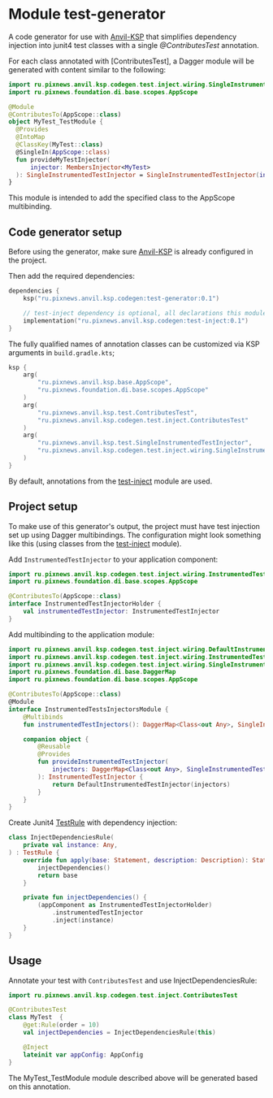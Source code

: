 # Module test-generator

A code generator for use with [Anvil-KSP] that simplifies dependency injection into junit4 test classes 
with a single _@ContributesTest_ annotation.

For each class annotated with [ContributesTest], a Dagger module will be generated with
content similar to the following:

```kotlin
import ru.pixnews.anvil.ksp.codegen.test.inject.wiring.SingleInstrumentedTestInjector
import ru.pixnews.foundation.di.base.scopes.AppScope

@Module
@ContributesTo(AppScope::class)
object MyTest_TestModule {
  @Provides
  @IntoMap
  @ClassKey(MyTest::class)
  @SingleIn(AppScope::class)
  fun provideMyTestInjector(
      injector: MembersInjector<MyTest>
  ): SingleInstrumentedTestInjector = SingleInstrumentedTestInjector(injector)
}
```

This module is intended to add the specified class to the AppScope multibinding.

## Code generator setup

Before using the generator, make sure [Anvil-KSP] is already configured in the project.

Then add the required dependencies:

```kotlin
dependencies {
    ksp("ru.pixnews.anvil.ksp.codegen:test-generator:0.1")

    // test-inject dependency is optional, all declarations this module can be overridden.
    implementation("ru.pixnews.anvil.ksp.codegen:test-inject:0.1")
}
```

The fully qualified names of annotation classes can be customized via KSP arguments in `build.gradle.kts`;

```kotlin
ksp {
    arg(
        "ru.pixnews.anvil.ksp.base.AppScope",
        "ru.pixnews.foundation.di.base.scopes.AppScope"
    )
    arg(
        "ru.pixnews.anvil.ksp.test.ContributesTest",
        "ru.pixnews.anvil.ksp.codegen.test.inject.ContributesTest"
    )
    arg(
        "ru.pixnews.anvil.ksp.test.SingleInstrumentedTestInjector",
        "ru.pixnews.anvil.ksp.codegen.test.inject.wiring.SingleInstrumentedTestInjector"
    )
}
```

By default, annotations from the [test-inject] module are used.

## Project setup

To make use of this generator's output, the project must have test injection set up using Dagger multibindings.
The configuration might look something like this (using classes from the [test-inject] module).

Add `InstrumentedTestInjector` to your application component:

```kotlin
import ru.pixnews.anvil.ksp.codegen.test.inject.wiring.InstrumentedTestInjector
import ru.pixnews.foundation.di.base.scopes.AppScope

@ContributesTo(AppScope::class)
interface InstrumentedTestInjectorHolder {
    val instrumentedTestInjector: InstrumentedTestInjector
}
```

Add multibinding to the application module:

```kotlin
import ru.pixnews.anvil.ksp.codegen.test.inject.wiring.DefaultInstrumentedTestInjector
import ru.pixnews.anvil.ksp.codegen.test.inject.wiring.InstrumentedTestInjector
import ru.pixnews.anvil.ksp.codegen.test.inject.wiring.SingleInstrumentedTestInjector
import ru.pixnews.foundation.di.base.DaggerMap
import ru.pixnews.foundation.di.base.scopes.AppScope

@ContributesTo(AppScope::class)
@Module
interface InstrumentedTestsInjectorsModule {
    @Multibinds
    fun instrumentedTestInjectors(): DaggerMap<Class<out Any>, SingleInstrumentedTestInjector>

    companion object {
        @Reusable
        @Provides
        fun provideInstrumentedTestInjector(
            injectors: DaggerMap<Class<out Any>, SingleInstrumentedTestInjector>,
        ): InstrumentedTestInjector {
            return DefaultInstrumentedTestInjector(injectors)
        }
    }
}
```

Create Junit4 [TestRule](https://junit.org/junit4/javadoc/4.12/org/junit/rules/TestRule.html) with dependency injection:

```kotlin
class InjectDependenciesRule(
    private val instance: Any,
) : TestRule {
    override fun apply(base: Statement, description: Description): Statement {
        injectDependencies()
        return base
    }

    private fun injectDependencies() {
        (appComponent as InstrumentedTestInjectorHolder)
            .instrumentedTestInjector
            .inject(instance)
    }
}
```

## Usage

Annotate your test with `ContributesTest` and use InjectDependenciesRule:

```kotlin
import ru.pixnews.anvil.ksp.codegen.test.inject.ContributesTest

@ContributesTest
class MyTest  {
    @get:Rule(order = 10)
    val injectDependencies = InjectDependenciesRule(this)

    @Inject
    lateinit var appConfig: AppConfig
}
```

The MyTest_TestModule module described above will be generated based on this annotation.


[Anvil-KSP]: https://github.com/ZacSweers/anvil
[test-inject]: https://illarionov.github.io/pixnews-anvil-codegen/test-inject/
